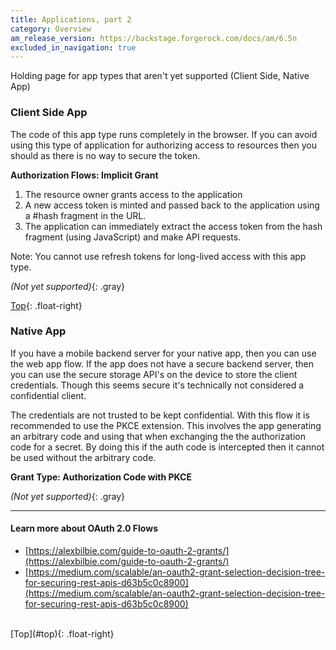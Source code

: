 ```yaml
---
title: Applications, part 2
category: Overview
am_release_version: https://backstage.forgerock.com/docs/am/6.5n
excluded_in_navigation: true
---
```


Holding page for app types that aren't yet supported (Client Side, Native App)


<a name="clientside"></a>
### Client Side App
The code of this app type runs completely in the browser. If you can avoid using this type of application for authorizing access to resources then you should as there is no way to secure the token.

**Authorization Flows: Implicit Grant**

1. The resource owner grants access to the application
2. A new access token is minted and passed back to the application using a #hash fragment in the URL.
3. The application can immediately extract the access token from the hash fragment (using JavaScript) and make API requests.

Note: You cannot use refresh tokens for long-lived access with this app type.


*(Not yet supported)*{: .gray}


[Top](#top){: .float-right}



<a name="native"></a>
### Native App
If you have a mobile backend server for your native app, then you can use the web app flow. If the app does not have a secure backend server, then you can use the secure storage API's on the device to store the client credentials. Though this seems secure it's technically not considered a confidential client.

The credentials are not trusted to be kept confidential. With this flow it is recommended to use the PKCE extension. This involves the app generating an arbitrary code and using that when exchanging the the authorization code for a secret. By doing this if the auth code is intercepted then it cannot be used without the arbitrary code.

**Grant Type: Authorization Code with PKCE**

*(Not yet supported)*{: .gray}


---

#### Learn more about OAuth 2.0 Flows

- [https://alexbilbie.com/guide-to-oauth-2-grants/](https://alexbilbie.com/guide-to-oauth-2-grants/)
- [https://medium.com/scalable/an-oauth2-grant-selection-decision-tree-for-securing-rest-apis-d63b5c0c8900](https://medium.com/scalable/an-oauth2-grant-selection-decision-tree-for-securing-rest-apis-d63b5c0c8900)

<br>
[Top](#top){: .float-right}
<br>
